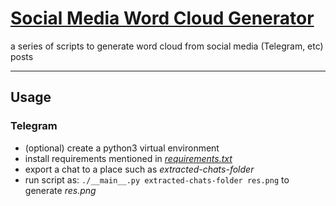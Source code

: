 # [Social Media Word Cloud Generator](https://github.com/hadisfr/social-media-word-cloud-generator)

a series of scripts to generate word cloud from social media (Telegram, etc) posts 

---

## Usage

### Telegram

* (optional) create a python3 virtual environment
* install requirements mentioned in [_requirements.txt_](requirements.txt)
* export a chat to a place such as _extracted-chats-folder_
* run script as: `./__main__.py extracted-chats-folder res.png` to generate _res.png_
